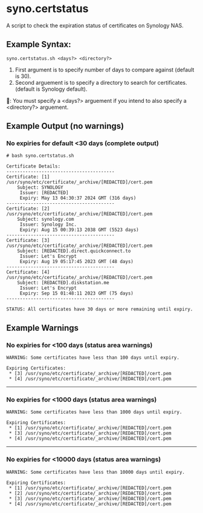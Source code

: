 # syno.certstatus
A script to check the expiration status of certificates on Synology NAS.

## Example Syntax:

    syno.certstatus.sh <days?> <directory?>

1. First argument is to specify number of days to compare against (default is 30).
2. Second arguement is to specify a directory to search for certificates. (default is Synology default).

📝: You must specify a <days?> arguement if you intend to also specify a <directory?> arguement.

## Example Output (no warnings)

### No expiries for default <30 days (complete output)

    # bash syno.certstatus.sh

    Certificate Details:
    ----------------------------------------
    Certificate: [1] /usr/syno/etc/certificate/_archive/[REDACTED]/cert.pem
        Subject: SYNOLOGY
         Issuer: [REDACTED]
         Expiry: May 13 04:30:37 2024 GMT (316 days)
    ----------------------------------------
    Certificate: [2] /usr/syno/etc/certificate/_archive/[REDACTED]/cert.pem
        Subject: synology.com
         Issuer: Synology Inc.
         Expiry: Aug 15 00:39:13 2038 GMT (5523 days)
    ----------------------------------------
    Certificate: [3] /usr/syno/etc/certificate/_archive/[REDACTED]/cert.pem
        Subject: [REDACTED].direct.quickconnect.to
         Issuer: Let's Encrypt
         Expiry: Aug 19 05:17:45 2023 GMT (48 days)
    ----------------------------------------
    Certificate: [4] /usr/syno/etc/certificate/_archive/[REDACTED]/cert.pem
        Subject: [REDACTED].diskstation.me
         Issuer: Let's Encrypt
         Expiry: Sep 15 01:48:11 2023 GMT (75 days)
    ----------------------------------------

    STATUS: All certificates have 30 days or more remaining until expiry.

## Example Warnings

### No expiries for <100 days (status area warnings)

    WARNING: Some certificates have less than 100 days until expiry.

    Expiring Certificates:
     * [3] /usr/syno/etc/certificate/_archive/[REDACTED]/cert.pem
     * [4] /usr/syno/etc/certificate/_archive/[REDACTED]/cert.pem

----

### No expiries for <1000 days (status area warnings)

    WARNING: Some certificates have less than 1000 days until expiry.

    Expiring Certificates:
     * [1] /usr/syno/etc/certificate/_archive/[REDACTED]/cert.pem
     * [3] /usr/syno/etc/certificate/_archive/[REDACTED]/cert.pem
     * [4] /usr/syno/etc/certificate/_archive/[REDACTED]/cert.pem

----

### No expiries for <10000 days (status area warnings)

    WARNING: Some certificates have less than 10000 days until expiry.

    Expiring Certificates:
     * [1] /usr/syno/etc/certificate/_archive/[REDACTED]/cert.pem
     * [2] /usr/syno/etc/certificate/_archive/[REDACTED]/cert.pem
     * [3] /usr/syno/etc/certificate/_archive/[REDACTED]/cert.pem
     * [4] /usr/syno/etc/certificate/_archive/[REDACTED]/cert.pem
